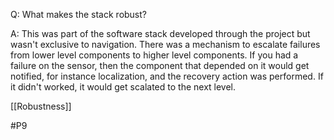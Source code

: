 Q: What makes the stack robust?

A: This was part of the software stack developed through the project but wasn't exclusive to navigation. There was a mechanism to escalate failures from lower level components to higher level components. If you had a failure on the sensor, then the component that depended on it would get notified, for instance localization, and the recovery action was performed. If it didn't worked, it would get scalated to the next level.

[[Robustness]]

#P9 